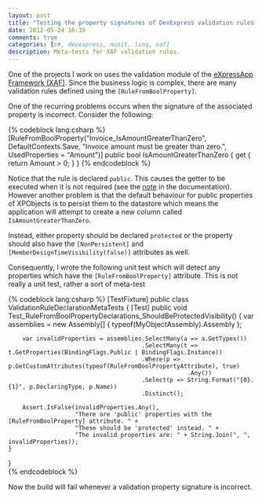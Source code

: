 ```yaml
---
layout: post
title: "Testing the property signatures of DevExpress validation rules using NUnit and LINQ"
date: 2012-05-24 16:39
comments: true
categories: [c#, devexpress, nunit, linq, xaf]
description: Meta-tests for XAF validation rules.
---
```


One of the projects I work on uses the validation module of the [eXpressApp Framework (XAF)](http://devexpress.com/Products/NET/Application_Framework/).  Since the business logic is complex, there are many validation rules defined using the `[RuleFromBoolProperty]`.

One of the recurring problems occurs when the signature of the associated property is incorrect.  Consider the following:

{% codeblock lang:csharp %}
[RuleFromBoolProperty("Invoice_IsAmountGreaterThanZero", 
  DefaultContexts.Save, 
  "Invoice amount must be greater than zero.", 
  UsedProperties = "Amount")]
public bool IsAmountGreaterThanZero
{
    get
    {
        return Amount > 0;
    }
}
{% endcodeblock %}

Notice that the rule is declared `public`.  This causes the getter to be executed when it is not required (see the [note](http://documentation.devexpress.com/#Xaf/clsDevExpressPersistentValidationRuleFromBoolPropertyAttributetopic) in the documentation).  However another problem is that the default behaviour for public properties of XPObjects is to persist them to the datastore which means the application will attempt to create a new column called `IsAmountGreaterThanZero`.

Instead, either property should be declared `protected` or the property should also have the `[NonPersistent]` and `[MemberDesignTimeVisibility(false)]` attributes as well.

Consequently, I wrote the following unit test which will detect any properties which have the `[RuleFromBoolProperty]` attribute.  This is not really a unit test, rather a sort of meta-test

{% codeblock lang:csharp %}
[TestFixture]
public class ValidationRuleDeclarationMetaTests
{
	[Test]
	public void Test_RuleFromBoolPropertyDeclarations_ShouldBeProtectedVisibility()
	{
	    var assemblies = new Assembly[] { typeof(MyObjectAssembly).Assembly };

	    var invalidProperties = assemblies.SelectMany(a => a.GetTypes())
	                                      .SelectMany(t => t.GetProperties(BindingFlags.Public | BindingFlags.Instance))
	                                      .Where(p => p.GetCustomAttributes(typeof(RuleFromBoolPropertyAttribute), true)
	                                                   .Any())
	                                      .Select(p => String.Format("{0}.{1}", p.DeclaringType, p.Name))
	                                      .Distinct();
	    
	    Assert.IsFalse(invalidProperties.Any(), 
	                   "There are 'public' properties with the [RuleFromBoolProperty] attribute. " + 
	                   "These should be 'protected' instead. " + 
	                   "The invalid properties are: " + String.Join(", ", invalidProperties));
	}
}	
{% endcodeblock %}

Now the build will fail whenever a validation property signature is incorrect.


